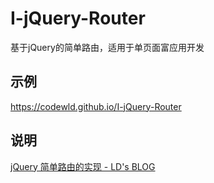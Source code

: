 # I-jQuery-Router
基于jQuery的简单路由，适用于单页面富应用开发



## 示例

https://codewld.github.io/I-jQuery-Router



## 说明

[jQuery 简单路由的实现 - LD's BLOG](https://longda.wang/post/5ea6d31c.html)

